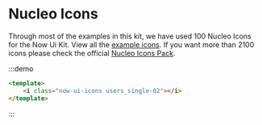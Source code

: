 # Nucleo Icons

<p>Through most of the examples in this kit, we have used 100 Nucleo Icons for the Now Ui Kit. View all the <a href="https://demos.creative-tim.com/now-ui-kit-pro/nucleo-icons.html">example icons</a>. If you want more than 2100 icons please check the official <a href="https://nucleoapp.com/?ref=1712">Nucleo Icons Pack</a>.</p>

:::demo
```html
<template>
    <i class="now-ui-icons users_single-02"></i>
</template>
```
:::
